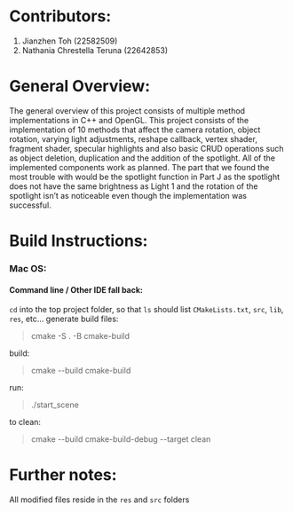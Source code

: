 # Contributors:
1. Jianzhen Toh (22582509)
2. Nathania Chrestella Teruna (22642853)
# General Overview:
The general overview of this project consists of multiple method implementations in C++ and OpenGL. This project consists of the implementation of 10 methods that affect the camera rotation, object rotation, varying light adjustments, reshape callback, vertex shader, fragment shader, specular highlights and also basic CRUD operations such as object deletion, duplication and the addition of the spotlight. All of the implemented components work as planned. The part that we found the most trouble with would be the spotlight function in Part J as the spotlight does not have the same brightness as Light 1 and the rotation of the spotlight isn’t as noticeable even though the implementation was successful.

# Build Instructions:
### Mac OS:
#### Command line / Other IDE fall back:
  `cd` into the top project folder, so that `ls` should list `CMakeLists.txt`, `src`, `lib`, `res`, etc...
  generate build files:
  > cmake -S . -B cmake-build

  build:
  > cmake --build cmake-build

  run:
  > ./start_scene

  to clean:
  > cmake --build cmake-build-debug --target clean

# Further notes:
All modified files reside in the `res` and `src` folders
